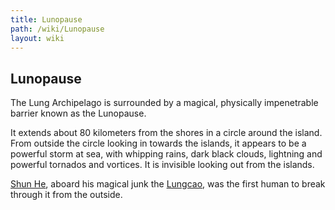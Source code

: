 ```yaml
---
title: Lunopause
path: /wiki/Lunopause
layout: wiki
---
```


## Lunopause

The Lung Archipelago is surrounded by a magical, physically impenetrable
barrier known as the Lunopause.

It extends about 80 kilometers from the shores in a circle around the
island. From outside the circle looking in towards the islands, it
appears to be a powerful storm at sea, with whipping rains, dark black
clouds, lightning and powerful tornados and vortices. It is invisible
looking out from the islands.

[Shun He](/wiki/Shun_He "wikilink"), aboard his magical junk the
[Lungcao](/wiki/Lungcao "wikilink"), was the first human to break through it
from the outside.
